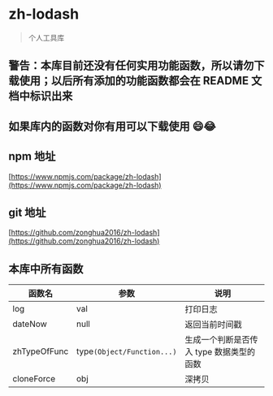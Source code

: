 # zh-lodash
> 个人工具库

## 警告：本库目前还没有任何实用功能函数，所以请勿下载使用；以后所有添加的功能函数都会在 README 文档中标识出来

## 如果库内的函数对你有用可以下载使用 😄😂

## npm 地址
[https://www.npmjs.com/package/zh-lodash](https://www.npmjs.com/package/zh-lodash)

## git 地址

[https://github.com/zonghua2016/zh-lodash](https://github.com/zonghua2016/zh-lodash)

## 本库中所有函数

|      函数名       |    参数     |       说明       |
|------------------|------------|------------------|
|      log         |    val     |       打印日志    |
|      dateNow     |    null    |       返回当前时间戳|
|      zhTypeOfFunc|    type`(Object/Function...)`|生成一个判断是否传入 type 数据类型的函数|
|      cloneForce  |    obj     |       深拷贝      |